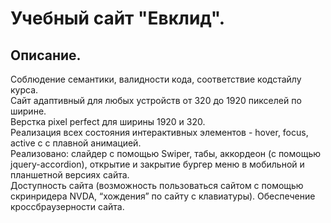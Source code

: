 # Учебный сайт "Евклид".
## Описание.
Соблюдение семантики, валидности кода, соответствие кодстайлу курса.  
Сайт адаптивный для любых устройств от 320 до 1920 пикселей по ширине.  
Верстка pixel perfect для ширины 1920 и 320.   
Реализация всех состояния интерактивных элементов - hover, focus, active с с плавной анимацией.   
Реализовано: слайдер с помощью Swiper, табы, аккордеон (с помощью jquery-accordion), открытие и закрытие бургер меню в мобильной и планшетной версиях сайта.  
Доступность сайта (возможность пользоваться сайтом с помощью скринридера NVDA, “хождения” по сайту с клавиатуры).
Обеспечение кроссбраузерности сайта.
